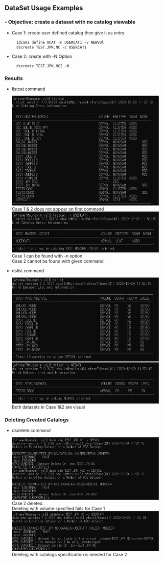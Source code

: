 ## DataSet Usage Examples

### - Objective: create a dataset with no catalog viewable

- Case 1: create user defined catalog then give it as entry
        
        idcams define UCAT -n USERCAT1 -v NEWVOl
        dscreate TEST.JPK.NC -c USERCAT1
- Case 2: create with -N Option
        
        dscreate TEST.JPK.NC2 -N

### Results
- listcat command
  
    ![alt](images/listcat.PNG)\
    Case 1 & 2 does not appear on first command\
    ![alt](images/listcat2.PNG)\
     Case 1 can be found with -n option\
     Case 2 cannot be found with given command
- dslist command
  
    ![alt](images/dslist2.PNG)\
    ![alt](images/dslist4.PNG)\
  Both datasets in Case 1&2 are visual
  
### Deleting Created Catalogs

- dsdelete command
  
  ![alt](images/dsdelete.PNG)\
  Case 2 deleted.\
  Deleting with volume specified fails for Case 1
  ![alt](images/dsdelete2.PNG)
  Deleting with catalogs specification is needed for Case 2 
    
    






    

